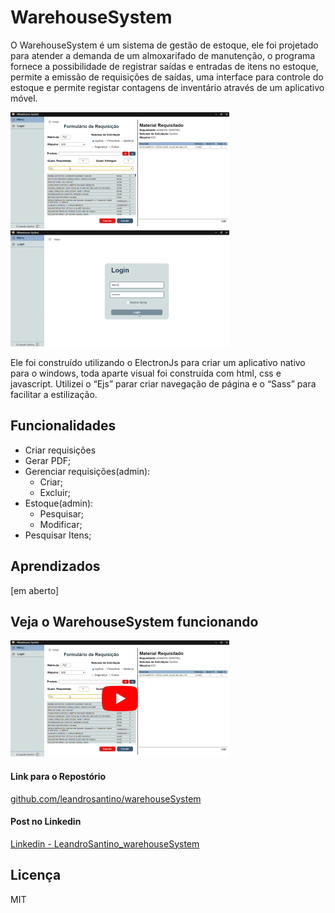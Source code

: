 # WarehouseSystem

O WarehouseSystem é um sistema de gestão de estoque, ele foi projetado para
atender a demanda de um almoxarifado de manutenção, o programa fornece a
possibilidade de registrar saídas e entradas de itens no estoque, permite a
emissão de requisições de saídas, uma interface para controle do estoque e
permite registar contagens de inventário através de um aplicativo móvel.

![image1](./public/image1.png) ![image2](./public/image2.png)

Ele foi construído utilizando o ElectronJs para criar um aplicativo nativo para
o windows, toda aparte visual foi construída com html, css e javascript.
Utilizei o “Ejs” parar criar navegação de página e o “Sass” para facilitar a
estilização.

## Funcionalidades

- Criar requisições
- Gerar PDF;
- Gerenciar requisições(admin):
  - Criar;
  - Excluir;
- Estoque(admin):
  - Pesquisar;
  - Modificar;
- Pesquisar Itens;

## Aprendizados

[em aberto]

## Veja o WarehouseSystem funcionando

[![tamb](./public/tamb.png)](https://youtu.be/3Mqvd27UoYM)

#### Link para o Repostório

[github.com/leandrosantino/warehouseSystem](https://github.com/leandrosantino/warehouseSystem)

#### Post no Linkedin

[Linkedin - LeandroSantino_warehouseSystem](https://www.linkedin.com/posts/leandro-santino-7b2717215_warehousesystem-este-%C3%A9-mais-um-dos-meus-activity-7080716477800026112-Q8rO?utm_source=share&utm_medium=member_desktop)

## Licença

MIT
